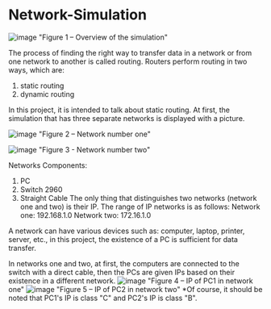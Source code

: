 # Network-Simulation

![image](https://github.com/user-attachments/assets/3c4cbe25-960b-4076-acc7-bbaff61af4d4)
"Figure 1 – Overview of the simulation"

The process of finding the right way to transfer data in a network or from one network to another is called routing. Routers perform routing in two ways, which are:
1) static routing
2) dynamic routing

In this project, it is intended to talk about static routing. At first, the simulation that has three separate networks is displayed with a picture.

![image](https://github.com/user-attachments/assets/3c6e5d85-351a-4113-95b5-780f6b587ae4)
"Figure 2 – Network number one"

![image](https://github.com/user-attachments/assets/50e26ea2-6c96-43bb-99e1-05c6867d7ff9)
"Figure 3 - Network number two"

Networks Components:
1. PC
2. Switch 2960
3. Straight Cable
The only thing that distinguishes two networks (network one and two) is their IP.
The range of IP networks is as follows:
Network one: 192.168.1.0
Network two: 172.16.1.0

A network can have various devices such as: computer, laptop, printer, server, etc., in this project, the existence of a PC is sufficient for data transfer.

In networks one and two, at first, the computers are connected to the switch with a direct cable, then the PCs are given IPs based on their existence in a different network.
![image](https://github.com/user-attachments/assets/1fa98e4f-9663-4513-a0e1-281094531e54)
"Figure 4 – IP of PC1 in network one"
![image](https://github.com/user-attachments/assets/8592b559-c25a-479f-af78-395658ec575e)
"Figure 5 – IP of PC2 in network two"
*Of course, it should be noted that PC1's IP is class "C" and PC2's IP is class "B".

